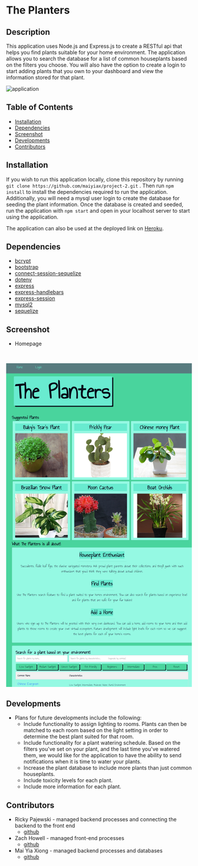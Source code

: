 # **The Planters**

## Description

This application uses Node.js and Express.js to create a RESTful api that helps you find plants suitable for your home environment. The application allows you to search the database for a list of common houseplants based on the filters you choose. You will also have the option to create a login to start adding plants that you own to your dashboard and view the information stored for that plant.

![application](/public/images/application.gif)

## Table of Contents
* [Installation](#installation)
* [Dependencies](#dependencies)
* [Screenshot](#screenshot)
* [Developments](#developments)
* [Contributors](#contributors)


## Installation

If you wish to run this application locally, clone this repository by running `git clone https://github.com/maiyiax/project-2.git` . Then run `npm install` to install the dependencies required to run the application. Additionally, you will need a mysql user login to create the database for seeding the plant information. Once the database is created and seeded, run the application with `npm start` and open in your localhost server to start using the application.

The application can also be used at the deployed link on [Heroku]().

## Dependencies

   - [bcrypt](https://www.npmjs.com/package/bcrypt)
   - [bootstrap](https://getbootstrap.com/)
   - [connect-session-sequelize](https://www.npmjs.com/package/connect-session-sequelize)
   - [dotenv](https://www.npmjs.com/package/dotenv)
   - [express](https://www.npmjs.com/package/express)
   - [express-handlebars](https://www.npmjs.com/package/express-handlebars)
   - [express-session](https://www.npmjs.com/package/express-session)
   - [mysql2](https://www.npmjs.com/package/mysql2)
   - [sequelize](https://www.npmjs.com/package/sequelize)
   
## Screenshot

- Homepage 
<br>

![](./public/images/homepage.png)

## Developments

- Plans for future developments include the following:
    - Include functionality to assign lighting to rooms. Plants can then be matched to each room based on the light setting in order to determine the best plant suited for that room.
    - Include functionality for a plant watering schedule. Based on the filters you've set on your plant, and the last time you've watered them, we would like for the application to have the ability to send notifications when it is time to water your plants.
    - Increase the plant database to include more plants than just common houseplants.
    - Include toxicity levels for each plant.
    - Include more information for each plant.

## Contributors
* Ricky Pajewski - managed backend processes and connecting the backend to the front end
    - [github](https://github.com/rpajewski)
* Zach Howell - managed front-end processes
    - [github](https://github.com/ZachAH)
* Mai Yia Xiong - managed backend processes and databases
    - [github](https://github.com/maiyiax)
